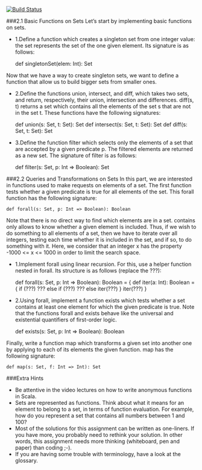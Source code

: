 [![Build Status](https://travis-ci.org/locdle/Functional-Sets.svg?branch=master)](https://travis-ci.org/locdle/Functional-Sets)

###2.1 Basic Functions on Sets
Let’s start by implementing basic functions on sets.

- 1.Define a function which creates a singleton set from one integer value: the set represents the set of the one given 
element. Its signature is as follows:


    def singletonSet(elem: Int): Set

Now that we have a way to create singleton sets, we want to define a function that allow us to build bigger sets from 
smaller ones.

- 2.Define the functions union, intersect, and diff, which takes two sets, and return, respectively, their union, 
intersection and differences. diff(s, t) returns a set which contains all the elements of the set s that are not in the set t. These functions have the following signatures:


    def union(s: Set, t: Set): Set
    def intersect(s: Set, t: Set): Set
    def diff(s: Set, t: Set): Set

- 3.Define the function filter which selects only the elements of a set that are accepted by a given predicate p. 
The filtered elements are returned as a new set. The signature of filter is as follows:


    def filter(s: Set, p: Int => Boolean): Set
    
    
###2.2 Queries and Transformations on Sets
In this part, we are interested in functions used to make requests on elements of a set. The first function tests whether a given predicate is true for all elements of the set. This forall function has the following signature:

    def forall(s: Set, p: Int => Boolean): Boolean
    
Note that there is no direct way to find which elements are in a set. contains only allows to know whether a given element is included. Thus, if we wish to do something to all elements of a set, then we have to iterate over all integers, testing each time whether it is included in the set, and if so, to do something with it. Here, we consider that an integer x has the property -1000 <= x <= 1000 in order to limit the search space.

- 1.Implement forall using linear recursion. For this, use a helper function nested in forall. Its structure is as follows (replace the ???):


    def forall(s: Set, p: Int => Boolean): Boolean = {
     def iter(a: Int): Boolean = {
       if (???) ???
       else if (???) ???
       else iter(???)
     }
     iter(???)
    }


- 2.Using forall, implement a function exists which tests whether a set contains at least one element for which the given predicate is true. Note that the functions forall and exists behave like the universal and existential quantifiers of first-order logic.


    def exists(s: Set, p: Int => Boolean): Boolean
    
    
Finally, write a function map which transforms a given set into another one by applying to each of its elements the given function. map has the following signature:

    def map(s: Set, f: Int => Int): Set

###Extra Hints
* Be attentive in the video lectures on how to write anonymous functions in Scala.
* Sets are represented as functions. Think about what it means for an element to belong to a set, in terms of function evaluation. For example, how do you represent a set that contains all numbers between 1 and 100?
* Most of the solutions for this assignment can be written as one-liners. If you have more, you probably need to rethink your solution. In other words, this assignment needs more thinking (whiteboard, pen and paper) than coding ;-).
* If you are having some trouble with terminology, have a look at the glossary.